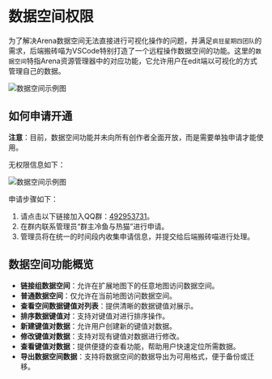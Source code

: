 # 数据空间权限


为了解决Arena数据空间无法直接进行可视化操作的问题，并满足`疯狂星期四团队`的需求，后端搬砖喵为VSCode特别打造了一个远程操作数据空间的功能。这里的`数据空间`特指Arena资源管理器中的对应功能，它允许用户在edit端以可视化的方式管理自己的数据。

![数据空间示例图](/QQ20241224-201241.png)

## 如何申请开通


**注意**：目前，数据空间功能并未向所有创作者全面开放，而是需要单独申请才能使用。

无权限信息如下：


![数据空间示例图](/QQ20241224-193943.png)

申请步骤如下：

1. 请点击以下链接加入QQ群：[492953731](https://qm.qq.com/q/m0Ki5GqDBY)。
2. 在群内联系管理员“群主冷鱼与热猫”进行申请。
3. 管理员将在统一的时间段内收集申请信息，并提交给后端搬砖喵进行处理。

## 数据空间功能概览

- **链接组数据空间**：允许在扩展地图下的任意地图访问数据空间。
- **普通数据空间**：仅允许在当前地图访问数据空间。
- **查看空间数据键值对列表**：提供清晰的数据键值对展示。
- **排序数据键值对**：支持对键值对进行排序操作。
- **新建键值对数据**：允许用户创建新的键值对数据。
- **修改键值对数据**：支持对现有键值对数据进行修改。
- **查看键值对数据**：提供便捷的查看功能，帮助用户快速定位所需数据。
- **导出数据空间数据**：支持将数据空间的数据导出为可用格式，便于备份或迁移。